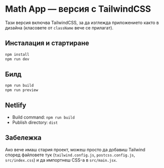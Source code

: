 
# Math App — версия с TailwindCSS

Тази версия включва TailwindCSS, за да изглежда приложението както в дизайна (класовете от `className` вече се прилагат).

## Инсталация и стартиране
```bash
npm install
npm run dev
```

## Билд
```bash
npm run build
npm run preview
```

## Netlify
- Build command: `npm run build`
- Publish directory: `dist`

## Забележка
Ако вече имаш стария проект, можеш просто да добавиш Tailwind според файловете тук (`tailwind.config.js`, `postcss.config.js`, `src/index.css`) и да импортнеш CSS-а в `src/main.jsx`.
